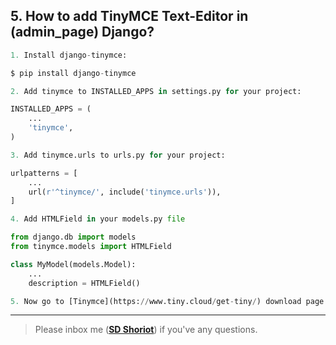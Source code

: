 ## 5. How to add TinyMCE Text-Editor in (admin_page) Django?

```python
1. Install django-tinymce:

$ pip install django-tinymce
```

```python
2. Add tinymce to INSTALLED_APPS in settings.py for your project:

INSTALLED_APPS = (
    ...
    'tinymce',
)
```

```python
3. Add tinymce.urls to urls.py for your project:

urlpatterns = [
    ...
    url(r'^tinymce/', include('tinymce.urls')),
]
```

```python
4. Add HTMLField in your models.py file

from django.db import models
from tinymce.models import HTMLField

class MyModel(models.Model):
    ...
    description = HTMLField()
```

```python
5. Now go to [Tinymce](https://www.tiny.cloud/get-tiny/) download page and download any sutiable version for your django app.
```

---

> Please inbox me (**[SD Shoriot](https://www.facebook.com/shoriot)**) if you've any questions. 
